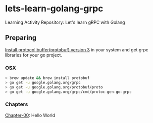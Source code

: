 # lets-learn-golang-grpc
Learning Activity Repository: Let's learn gRPC with Golang


## Preparing
[Install protocol buffer(protobuf) version 3](https://grpc.io/docs/protoc-installation/) in your system and get grpc libraries for your go project.
### OSX
```bash
> brew update && brew install protobuf
> go get -u google.golang.org/grpc
> go get -u google.golang.org/protobuf/proto
> go get -u google.golang.org/grpc/cmd/protoc-gen-go-grpc
```
### Chapters
[Chapter-00](https://github.com/abc101/lets-learn-golang-grpc/tree/main/chapter-00/helloworld): Hello World
